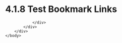 <html dir="LTR" xmlns:mshelp="http://msdn.microsoft.com/mshelp" xmlns:ddue="http://ddue.schemas.microsoft.com/authoring/2003/5" xmlns:xlink="http://www.w3.org/1999/xlink" xmlns:tool="http://www.microsoft.com/tooltip">
    <head>
        <meta http-equiv="Content-Type" content="text/html; CHARSET=utf-8"></meta>
        <meta name="save" content="history"></meta>
        <title>4.1.8 Test Bookmark Links</title>
        <xml>
            <mshelp:toctitle title="4.1.8 Test Bookmark Links"></mshelp:toctitle>
            <mshelp:rltitle title="[MS-CANARYBLOCK]: Test Bookmark Links"></mshelp:rltitle>
            <mshelp:keyword index="A" term="38fd41d0-8d16-4f8d-b7cf-e3572575f180"></mshelp:keyword>
            <mshelp:attr name="DCSext.ContentType" value="open specification"></mshelp:attr>
            <mshelp:attr name="AssetID" value="38fd41d0-8d16-4f8d-b7cf-e3572575f180"></mshelp:attr>
            <mshelp:attr name="TopicType" value="kbRef"></mshelp:attr>
            <mshelp:attr name="DCSext.Title" value="[MS-CANARYBLOCK]: Test Bookmark Links" />
        </xml>
    </head>
    <body>
        <div id="header">
            <h1 class="heading">4.1.8 Test Bookmark Links</h1>
        </div>
        <div id="mainSection">
            <div id="mainBody">
                <div id="allHistory" class="saveHistory"></div>
                <div id="sectionSection0" class="section" name="collapseableSection">
                    


                </div>
            </div>
        </div>
    </body>
</html>